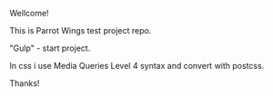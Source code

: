 Wellcome!

This is Parrot Wings test project repo.

"Gulp" - start project.

In css i use Media Queries Level 4 syntax and convert with postcss.

Thanks!
